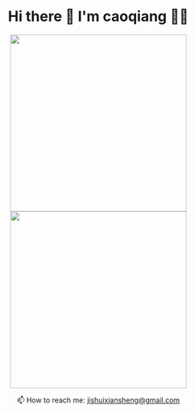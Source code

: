

<h1 align='center'>
  Hi there 👋 I'm caoqiang 👨‍💻
</h1>

<p align='center'>
  <a href="#"><img src="https://github-readme-stats.vercel.app/api/?username=ronghuaxueleng&theme=tokyonight&layout=compact" width="350"></a>
  <br/>
  <a href="#"><img src="https://github-readme-stats.vercel.app/api/top-langs/?username=ronghuaxueleng&theme=tokyonight&layout=compact" width="350"></a>
</p>

<p align='center'>
  📫 How to reach me: <a href='mailto:jishuixiansheng@gmail.com'>jishuixiansheng@gmail.com</a>
</p>

<!--
**alexandresanlim/alexandresanlim** is a ✨ _special_ ✨ repository because its `README.md` (this file) appears on your GitHub profile.

Here are some ideas to get you started:

- 🔭 I’m currently working on ...
- 🌱 I’m currently learning ...
- 👯 I’m looking to collaborate on ...
- 🤔 I’m looking for help with ...
- 💬 Ask me about ...
- 📫 How to reach me: ...
- 😄 Pronouns: ...
- ⚡ Fun fact: ...
-->
